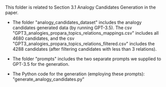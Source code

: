 This folder is related to Section 3.1  Analogy Candidates Generation in the paper.

* The folder "analogy_candidates_dataset" includes the analogy candidates generated data (by running GPT-3.5).
The csv "GPT3_analogies_propara_topics_relations_mappings.csv" includes all 4680 candidates, and
the csv "GPT3_analogies_propara_topics_relations_filtered.csv" includes the 4288 candidates 
(after filtering candidates with less than 3 relations).

* The folder "prompts" includes the two separate prompts we supplied to GPT-3.5 for the generation.

* The Python code for the generation (employing these prompts): "generate_analogy_candidates.py"
